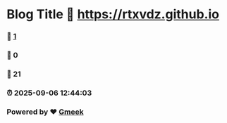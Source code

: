 # Blog Title :link: https://rtxvdz.github.io 
### :page_facing_up: [1](https://rtxvdz.github.io/tag.html) 
### :speech_balloon: 0 
### :hibiscus: 21 
### :alarm_clock: 2025-09-06 12:44:03 
### Powered by :heart: [Gmeek](https://github.com/Meekdai/Gmeek)
